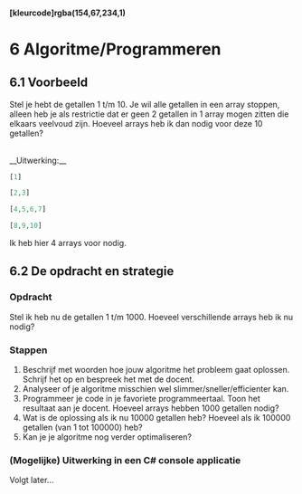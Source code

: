 #### [kleurcode]rgba(154,67,234,1)

# 6 Algoritme/Programmeren

## 6.1 Voorbeeld
 
Stel je hebt de getallen 1 t/m 10. Je wil alle getallen in een array stoppen, alleen heb je als restrictie dat er geen 2 getallen in 1 array mogen zitten die elkaars veelvoud zijn.
Hoeveel arrays heb ik dan nodig voor deze 10 getallen?

<br>
__Uitwerking:__

~~~php
[1]

[2,3]

[4,5,6,7]

[8,9,10]
~~~

Ik heb hier 4 arrays voor nodig.

## 6.2 De opdracht en strategie

### Opdracht 

Stel ik heb nu de getallen 1 t/m 1000. Hoeveel verschillende arrays heb ik nu nodig?

### Stappen

1. Beschrijf met woorden hoe jouw algoritme het probleem gaat oplossen. Schrijf het op en bespreek het met de docent.
2. Analyseer of je algoritme misschien wel slimmer/sneller/efficienter kan.
3. Programmeer je code in je favoriete programmeertaal. Toon het resultaat aan je docent. Hoeveel arrays hebben 1000 getallen nodig?
4. Wat is de oplossing als ik nu 10000 getallen heb? Hoeveel als ik 100000 getallen (van 1 tot 100000) heb?
5. Kan je je algoritme nog verder optimaliseren?  

### (Mogelijke) Uitwerking in een C# console applicatie

Volgt later...
